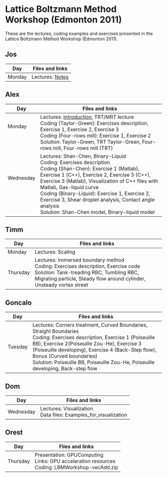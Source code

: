 # Lattice Boltzmann Method Workshop (Edmonton 2011)
These are the lectures, coding examples and exercises presented in the Lattice Boltzmann Method Workshop (Edmonton 2011). 

## Jos
| Day	    | Files and links                                                                    |
|-----------|------------------------------------------------------------------------------------|
| Monday    | Lectures: [Notes](https://github.com/shurikkuzmin/LBMWorkshop/blob/master/Monday/Lectures/lbnotes_jd.pdf)                                                                    |

## Alex
| Day       | Files and links                                                                    |
|-----------|------------------------------------------------------------------------------------|
| Monday<br/><br/><br/>    | Lectures: [Introduction](https://github.com/shurikkuzmin/LBMWorkshop/blob/master/Monday/Lectures/introduction.pdf), TRT/MRT lecture <br/> Coding (Taylor-Green): Exercises description, Exercise 1, Exercise 2, Exercise 3 <br/> Coding (Four-rows mill): Exercise 1, Exercise 2 <br/> Solution: Taylor-Green, TRT Taylor-Green, Four-rows mill, Four-rows mill (TRT)   |
| Wednesday<br/><br/><br/> | Lectures: Shan-Chen, Binary-Liquid <br/> Coding: Exercises description <br/> Coding (Shan-Chen): Exercise 1 (Matlab), Exercise 1 (C++), Exercise 2, Exercise 3 (C++), Exercise 3 (Matlab), Visualization of C++ files with Matlab, Gas-liquid curve <br/> Coding (Binary-Liquid): Exercise 1, Exercise 2, Exercise 3, Shear droplet analysis, Contact angle analysis <br/> Solution: Shan-Chen model, Binary-liquid model |

## Timm
| Day       | Files and links  |
|-----------|------------------|
| Monday    | Lectures: Scaling |
| Thursday  | Lectures: Immersed boundary method <br/> Coding: Exercises description, Exercise code <br/> Solution: Tank-treading RBC, Tumbling RBC, Migrating particle, Steady flow around cylinder, Unsteady vortex street |

## Goncalo
| Day       | Files and links |
|-----------|-----------------|
| Tuesday   | Lectures: Corners treatment, Curved Boundaries, Straight Boundaries <br/> Coding: Exercises description, Exercise 1 (Poiseuille BB), Exercise 2(Poiseuille Zou-He), Exercise 3 (Poiseuille developing), Exercise 4 (Back-Step flow), Bonus (Curved boundaries) <br/> Solution: Poiseuille BB, Poiseuille Zou-He, Poiseuille developing, Back-step flow |

## Dom
| Day       | Files and links |
|-----------|-----------------|
| Wednesday | Lectures: Visualization <br/> Data files: Examples_for_visualization |

## Orest
| Day       | Files and links |
|-----------|-----------------|
| Thursday  | Presentation: GPUComputing <br/> Links: GPU acceleration resources <br/> Coding: LBMWorkshop-vecAdd.zip |
